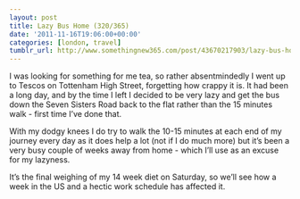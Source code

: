 ```yaml
---
layout: post
title: Lazy Bus Home (320/365)
date: '2011-11-16T19:06:00+00:00'
categories: [london, travel]
tumblr_url: http://www.somethingnew365.com/post/43670217903/lazy-bus-home-320365
---
```

I was looking for something for me tea, so rather absentmindedly I went up to Tescos on Tottenham High Street, forgetting how crappy it is. It had been a long day, and by the time I left I decided to be very lazy and get the bus down the Seven Sisters Road back to the flat rather than the 15 minutes walk - first time I’ve done that.

With my dodgy knees I do try to walk the 10-15 minutes at each end of my journey every day as it does help a lot (not if I do much more) but it’s been a very busy couple of weeks away from home - which I’ll use as an excuse for my lazyness.

It’s the final weighing of my 14 week diet on Saturday, so we’ll see how a week in the US and a hectic work schedule has affected it.
